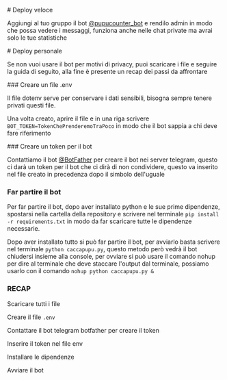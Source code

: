 # Deploy veloce

Aggiungi al tuo gruppo il bot [@pupucounter_bot](https://t.me/pupucounter_bot) e rendilo admin in modo che possa vedere i messaggi, funziona anche nelle chat private ma avrai solo le tue statistiche

# Deploy personale

Se non vuoi usare il bot per motivi di privacy, puoi scaricare i file e seguire la guida di seguito, alla fine è presente un recap dei passi da affrontare

### Creare un file .env

Il file dotenv serve per conservare i dati sensibili, bisogna sempre tenere privati questi file.

Una volta creato, aprire il file e in una riga scrivere `BOT_TOKEN=TokenChePrenderemoTraPoco` in modo che il bot sappia a chi deve fare riferimento

### Creare un token per il bot

Contattiamo il bot [@BotFather](https://t.me/BotFather) per creare il bot nei server telegram, questo ci darà un token per il bot che ci dirà di non condividere, questo va inserito nel file creato in precedenza dopo il simbolo dell'uguale

### Far partire il bot

Per far partire il bot, dopo aver installato python e le sue prime dipendenze, spostarsi nella cartella della repository e scrivere nel terminale `pip install -r requirements.txt` in modo da far scaricare tutte le dipendenze necessarie.

Dopo aver installato tutto si può far partire il bot, per avviarlo basta scrivere nel terminale `python caccapupu.py`, questo metodo però vedrà il bot chiudersi insieme alla console, per ovviare si può usare il comando nohup per dire al terminale che deve staccare l'output dal terminale, possiamo usarlo con il comando `nohup python caccapupu.py &`

### RECAP

Scaricare tutti i file

Creare il file `.env`

Contattare il bot telegram botfather per creare il token

Inserire il token nel file env

Installare le dipendenze

Avviare il bot